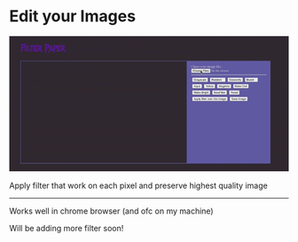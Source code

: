 <h1> Edit your Images</h1>
<img src="demo.gif">
<p> Apply filter that work on each pixel and preserve highest quality image </p>
<hr>
<p> Works well in chrome browser (and ofc on my machine) </p>
<p> Will be adding more filter soon! </p>
